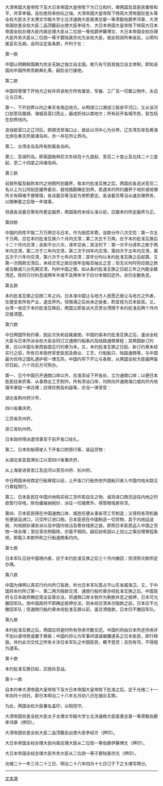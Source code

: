 大清帝国大皇帝陛下及大日本帝国大皇帝陛下为订立和约，俾两国及其臣民重修和平，共享幸福，且杜绝将来纷纭之端，大清帝国大皇帝陛下特简大清帝国钦差头等全权大臣太子太傅文华殿大学士北洋通商大臣直隶总督一等肃毅伯爵李鸿章、大清帝国钦差全权大臣二品顶戴前出使大臣李经方、大日本帝国大皇帝陛下特简大日本帝国全权办理大臣内阁总理大臣从二位勋一等伯爵伊藤博文、大日本帝国全权办理大臣外务大臣从二位勋一等子爵陆奥宗光为全权大臣，彼此校阅所奉谕旨，认明均属妥实无阙。会同议定各条款，开列于左：

第一款

中国认明朝鲜国确为完全无缺之独立自主国。故凡有亏损其独立自主体制，即如该国向中国所修贡献典礼等，嗣后全行废绝。

第二款

中国将管理下开地方之权并将该地方所有堡垒、军器、工厂及一切属公物件，永远让与日本。

第一、下开划界以内之奉天省南边地方。从鸭绿江口溯该江抵安平河口，又从该河口划至凤凰城、海城及营口而止，画成折线以南地方；所有前开各城市邑，皆包括在划界线内。

该线抵营口之辽河后，即顺流至海口止，彼此以河中心为分界。辽东湾东岸及黄海北岸在奉天所属诸岛屿，亦一并在所让界内。

第二、台湾全岛及所有附属各岛屿。

第三、澎湖列岛。即英国格林尼次东经百十九度起、至百二十度止及北纬二十三度起、至二十四度之间诸岛屿。

第三款

前款所载及黏附本约之地图所划疆界，俟本约批准互换之后，两国应各选派官员二名以上为公同划定疆界委员，就地踏勘确定划界。若遇本约所约疆界于地形或地理所关有碍难不便等情，各该委员等当妥为参酌更定。各该委员等当从速办理界务，以期奉委之后限一年竣事。

但遇各该委员等有所更定画界，两国政府未经认准以前，应据本约所定画界为正。

第四款

中国约将库平银二万万两交与日本，作为赔偿军费。该款分作八次交完：第一次五千万两，应在本约批准互换六个月内交清；第二次五千万两，应于本约批准互换后十二个月内交清；余款平分六次，递年交纳；其法列下：第一次平分递年之款于两年内交清，第二次于三年内交清，第三次于四年内交清，第四次于五年内交清，第五次于六年内交清，第六次于七年内交清；其年分均以本约批准互换之后起算。又第一次赔款交清后，未经交完之款应按年加每百抽五之息；但无论何时将应赔之款或全数或几分先期交清，均听中国之便。如从条约批准互换之日起三年之内能全数清还，除将已付利息或两年半或不及两年半于应付本银扣还外，余仍全数免息。

第五款

本约批准互换之后限二年之内，日本准中国让与地方人民愿迁居让与地方之外者，任便变卖所有产业，退去界外。但限满之后尚未迁徙者，酌宜视为日本臣民。又，台湾一省应于本约批准互换后，两国立即各派大员至台湾限于本约批准后两个月内交接清楚。

第六款

中日两国所有约章，因此次失和自属废绝。中国约俟本约批准互换之后，速派全权大臣与日本所派全权大臣会同订立通商行船条约及陆路通商章程；其两国新订约章，应以中国与泰西各国见行约章为本。又，本约批准互换之日起、新订约章未经实行之前，所有日本政府官吏臣民及商业、工艺、行船船只、陆路通商等，与中国最为优待之国礼遇护视一律无异。中国约将下开让与各款，从两国全权大臣画押盖印日起，六个月后方可照办。

第一、见今中国已开通商口岸以外，应准添设下开各处，立为通商口岸；以便日本臣民往来侨寓、从事商业工艺制作。所有添设口岸，均照向开通商海口或向开内地镇市章程一体办理；应得优例及利益等，亦当一律享受：

湖北省荆州府沙市，

四川省重庆府，

江苏省苏州府，

浙江省杭州府。

日本政府得派遣领事官于前开各口驻扎。

第二、日本轮船得驶入下开各口附搭行客、装运货物：

从湖北省宜昌溯长江以至四川省重庆府，

从上海驶进吴淞江及运河以至苏州府、杭州府。

中日两国未经商定行船章程以前，上开各口行船务依外国船只驶入中国内地水路见行章程照行。

第三、日本臣民在中国内地购买经工货件若自生之物、或将进口商货运往内地之时欲暂行存栈，除勿庸输纳税钞、派征一切诸费外，得暂租栈房存货。

第四、日本臣民得在中国通商口岸、城邑任便从事各项工艺制造；又得将各项机器任便装运进口，只交所订进口税。日本臣民在中国制造一切货物，其于内地运送税、内地税钞课杂派以及中国内地沾及寄存栈房之益，即照日本臣民运入中国之货物一体办理；至应享优例豁除，亦莫不相同。嗣后如有因以上加让之事应增章程条规，即载入本款所称之行船通商条约内。

第七款

日本军队见驻中国境内者，应于本约批准互换之后三个月内撤回；但须照次款所定办理。

第八款

中国为保明认真实行约内所订各款，听允日本军队暂占守山东省威海卫。又，于中国将本约所订第一、第二两次赔款交清、通商行船约章亦经批准互换之后，中国政府与日本政府确定周全妥善办法，将通商口岸关税作为剩款并息之抵押，日本可允撤回军队。倘中国政府不即确定抵押办法，则未经交清末次赔款之前，日本应不允撤回军队；但通商行船约章未经批准互换以前，虽交清赔款，日本仍不撤回军队。

第九款

本约批准互换之后，两国应将是时所有俘虏尽数交还。中国约将由日本所还俘虏并不加以虐待若或置于罪戾；中国约将认为军事间谍或被嫌逮系之日本臣民，即行释放。并约此次交仗之所有关涉日本军队之中国臣民，概予宽贷；且饬有司，不得擅为逮系。

第十款

本约批准互换日起，应按兵息战。

第十一款

自本约奉大清帝国大皇帝陛下及大日本帝国大皇帝陛下批准之后，定于光绪二十一年四月十四日，即日本明治二十八年五月初八日在烟台互换。

为此，两国全权大臣署名盖印，以昭信守。

大清帝国钦差全权大臣太子太傅文华殿大学士北洋通商大臣直隶总督一等肃毅伯爵李鸿章（押印）。

大清帝国钦差全权大臣二品顶戴前出使大臣李经方（押印）。

大日本帝国全权办理大臣内阁总理大臣从二位勋一等伯爵伊藤博文（押印）。

大日本帝国全权办理大臣外务大臣从二位勋一等子爵陆奥宗光（押印）。

光绪二十一年三月二十三日、明治二十八年四月十七日订于下之关缮写两分。

***

[文本源](https://baike.baidu.com/item/马关条约/958565)